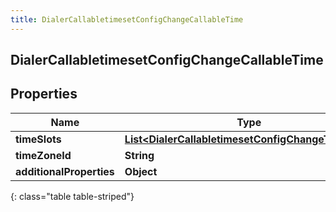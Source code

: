 ```yaml
---
title: DialerCallabletimesetConfigChangeCallableTime
---
```

## DialerCallabletimesetConfigChangeCallableTime


## Properties

| Name | Type | Description | Notes |
| ------------ | ------------- | ------------- | ------------- |
| **timeSlots** | [**List&lt;DialerCallabletimesetConfigChangeTimeSlot&gt;**](DialerCallabletimesetConfigChangeTimeSlot.html) |  |  [optional] |
| **timeZoneId** | **String** |  |  [optional] |
| **additionalProperties** | **Object** |  |  [optional] |
{: class="table table-striped"}




